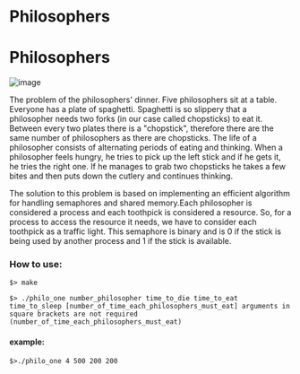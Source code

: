 # Philosophers
# Philosophers

![image](https://github.com/user-attachments/assets/e9cec3d6-5d9f-4ad7-984a-ceb9316b178b)

The problem of the philosophers' dinner. Five philosophers sit at a table. Everyone has a plate of spaghetti. Spaghetti is so slippery that a philosopher needs two forks (in our case called chopsticks) to eat it. Between every two plates there is a "chopstick", therefore there are the same number of philosophers as there are chopsticks.
The life of a philosopher consists of alternating periods of eating and thinking. When a philosopher feels hungry, he tries to pick up the left stick and if he gets it, he tries the right one. If he manages to grab two chopsticks he takes a few bites and then puts down the cutlery and continues thinking.

The solution to this problem is based on implementing an efficient algorithm for handling semaphores and shared memory.Each philosopher is considered a process and each toothpick is considered a resource. So, for a process to access the resource it needs, we have to consider each toothpick as a traffic light. This semaphore is binary and is 0 if the stick is being used by another process and 1 if the stick is available.

### How to use: 
```
$> make 
```
```
$> ./philo_one number_philosopher time_to_die time_to_eat time_to_sleep [number_of_time_each_philosophers_must_eat] arguments in square brackets are not required (number_of_time_each_philosophers_must_eat)
```
#### example: 
```
$>./philo_one 4 500 200 200
```
